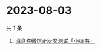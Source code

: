 # 2023-08-03

共 1 条

<!-- BEGIN -->
<!-- 最后更新时间 Thu Aug 03 2023 02:06:36 GMT+0800 (China Standard Time) -->

1. [消息称微信正灰度测试「小绿书」](https://www.zhihu.com/search?q=消息称微信正灰度测试「小绿书」)

<!-- END -->

